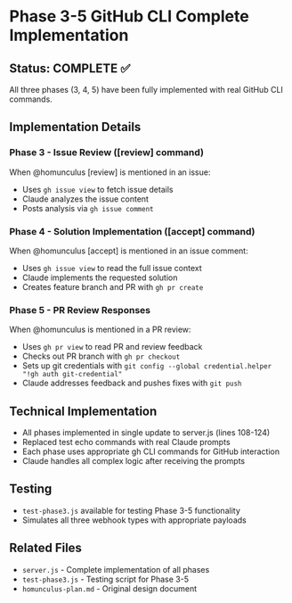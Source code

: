 # Phase 3-5 GitHub CLI Complete Implementation

## Status: COMPLETE ✅
All three phases (3, 4, 5) have been fully implemented with real GitHub CLI commands.

## Implementation Details

### Phase 3 - Issue Review ([review] command)
When @homunculus [review] is mentioned in an issue:
- Uses `gh issue view` to fetch issue details
- Claude analyzes the issue content
- Posts analysis via `gh issue comment`

### Phase 4 - Solution Implementation ([accept] command)  
When @homunculus [accept] is mentioned in an issue comment:
- Uses `gh issue view` to read the full issue context
- Claude implements the requested solution
- Creates feature branch and PR with `gh pr create`

### Phase 5 - PR Review Responses
When @homunculus is mentioned in a PR review:
- Uses `gh pr view` to read PR and review feedback
- Checks out PR branch with `gh pr checkout`
- Sets up git credentials with `git config --global credential.helper "!gh auth git-credential"`
- Claude addresses feedback and pushes fixes with `git push`

## Technical Implementation
- All phases implemented in single update to server.js (lines 108-124)
- Replaced test echo commands with real Claude prompts
- Each phase uses appropriate gh CLI commands for GitHub interaction
- Claude handles all complex logic after receiving the prompts

## Testing
- `test-phase3.js` available for testing Phase 3-5 functionality
- Simulates all three webhook types with appropriate payloads

## Related Files
- `server.js` - Complete implementation of all phases
- `test-phase3.js` - Testing script for Phase 3-5
- `homunculus-plan.md` - Original design document